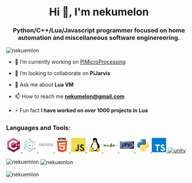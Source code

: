 <h1 align="center">Hi 👋, I'm nekumelon</h1>
<h3 align="center">Python/C++/Lua/Javascript programmer focused on home automation and miscellaneous software enginereering.</h3>

<p align="left"> <img src="https://komarev.com/ghpvc/?username=nekuemlon&label=Profile%20views&color=0e75b6&style=flat" alt="nekuemlon" /> </p>

- 🔭 I’m currently working on [PiMicroProcessing](https://github.com/nekumelon/PiMicroProcessing)

- 👯 I’m looking to collaborate on **PiJarvis**

- 💬 Ask me about **Lua VM**

- 📫 How to reach me **nekumelon@gmail.com**

- ⚡ Fun fact **I have worked on over 1000 projects in Lua**


<h3 align="left">Languages and Tools:</h3>
<p align="left"> <a href="https://www.w3schools.com/cpp/" target="_blank"> <img src="https://raw.githubusercontent.com/devicons/devicon/master/icons/cplusplus/cplusplus-original.svg" alt="cplusplus" width="40" height="40"/> </a> <a href="https://www.electronjs.org" target="_blank"> <img src="https://raw.githubusercontent.com/devicons/devicon/master/icons/electron/electron-original.svg" alt="electron" width="40" height="40"/> </a> <a href="https://expressjs.com" target="_blank"> <img src="https://raw.githubusercontent.com/devicons/devicon/master/icons/express/express-original-wordmark.svg" alt="express" width="40" height="40"/> </a> <a href="https://www.w3.org/html/" target="_blank"> <img src="https://raw.githubusercontent.com/devicons/devicon/master/icons/html5/html5-original-wordmark.svg" alt="html5" width="40" height="40"/> </a> <a href="https://developer.mozilla.org/en-US/docs/Web/JavaScript" target="_blank"> <img src="https://raw.githubusercontent.com/devicons/devicon/master/icons/javascript/javascript-original.svg" alt="javascript" width="40" height="40"/> </a> <a href="https://www.linux.org/" target="_blank"> <img src="https://raw.githubusercontent.com/devicons/devicon/master/icons/linux/linux-original.svg" alt="linux" width="40" height="40"/> </a> <a href="https://nodejs.org" target="_blank"> <img src="https://raw.githubusercontent.com/devicons/devicon/master/icons/nodejs/nodejs-original-wordmark.svg" alt="nodejs" width="40" height="40"/> </a> <a href="https://www.php.net" target="_blank"> <img src="https://raw.githubusercontent.com/devicons/devicon/master/icons/php/php-original.svg" alt="php" width="40" height="40"/> </a> <a href="https://www.python.org" target="_blank"> <img src="https://raw.githubusercontent.com/devicons/devicon/master/icons/python/python-original.svg" alt="python" width="40" height="40"/> </a> <a href="https://www.typescriptlang.org/" target="_blank"> <img src="https://raw.githubusercontent.com/devicons/devicon/master/icons/typescript/typescript-original.svg" alt="typescript" width="40" height="40"/> </a> <a href="https://unity.com/" target="_blank"> <img src="https://www.vectorlogo.zone/logos/unity3d/unity3d-icon.svg" alt="unity" width="40" height="40"/> </a> </p>

<p><img align="left" src="https://github-readme-stats.vercel.app/api/top-langs?username=nekuemlon&show_icons=true&locale=en&layout=compact" alt="nekuemlon" /></p>

<p>&nbsp;<img align="center" src="https://github-readme-stats.vercel.app/api?username=nekuemlon&show_icons=true&locale=en" alt="nekuemlon" /></p>

<p><img align="center" src="https://github-readme-streak-stats.herokuapp.com/?user=nekuemlon&" alt="nekuemlon" /></p>
